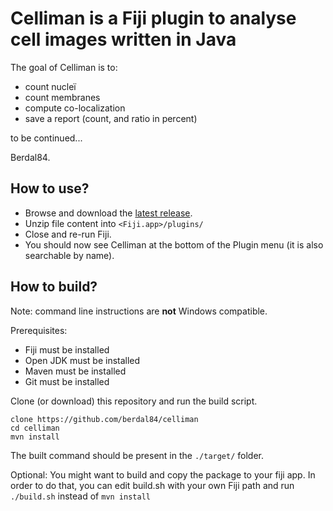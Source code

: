 
# Celliman is a Fiji plugin to analyse cell images written in Java

The goal of Celliman is to:
- count nucleï
- count membranes
- compute co-localization
- save a report (count, and ratio in percent)

to be continued...

Berdal84.

## How to use?

- Browse and download the [latest release](https://github.com/berdal84/celliman/releases/latest).
- Unzip file content into `<Fiji.app>/plugins/`
- Close and re-run Fiji.
- You should now see Celliman at the bottom of the Plugin menu (it is also searchable by name).
  
## How to build?

Note: command line instructions are **not** Windows compatible.

Prerequisites:
- Fiji must be installed
- Open JDK must be installed
- Maven must be installed
- Git must be installed

Clone (or download) this repository and run the build script.

```
clone https://github.com/berdal84/celliman
cd celliman
mvn install
```

The built command should be present in the `./target/` folder.

Optional: You might want to build and copy the package to your fiji app. In order to do that, you can edit
build.sh with your own Fiji path and run `./build.sh` instead of `mvn install`

